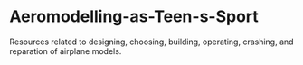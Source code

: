 # Aeromodelling-as-Teen-s-Sport
Resources related to designing, choosing, building, operating, crashing, and reparation of airplane models.
